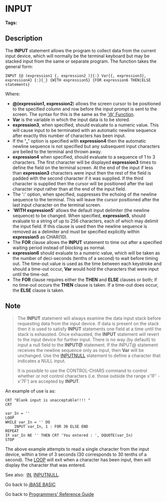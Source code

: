 # INPUT

<PageHeader />  

**Tags:**
<badge text='external input' vertical='middle' />

## Description

The **INPUT** statement allows the program to collect data from the current input device, which will normally be the terminal keyboard but may be stacked input from the same or separate program. The function takes the general form:

```
INPUT {@ (expression1 {, expression2 )}{:} Var{{, expression3}, expression4} {:}{_} {WITH expression5} {FOR expression6 THEN|ELSE statements}
```

Where:

- [**@**](./../the-'@'-function)**(expression1, expression2**) allows the screen cursor to be positioned to the specified column and row before the input prompt is sent to the screen. The syntax for this is the same as the ['@' Function](./../the-'@'-function)‍.
- **Var** is the variable in which the input data is to be stored.
- **expression3**, when specified, should evaluate to a numeric value. This will cause input to be terminated with an automatic newline sequence after exactly this number of characters has been input.
- If the **'\_'** option is specified with **expression4** then the automatic newline sequence is not specified but any subsequent input characters are belled to the terminal and thrown away.
- **expression4** when specified, should evaluate to a sequence of 1 to 3 characters. The first character will be displayed **expression3** times to define the field on the terminal screen. At the end of the input if less than **expression3** characters were input then the rest of the field is padded with the second character if it was supplied. If the third character is supplied then the cursor will be positioned after the last character input rather than at the end of the input field.
- The '**:**' option, when specified, suppresses the echoing of the newline sequence to the terminal. This will leave the cursor positioned after the last input character on the terminal screen.
- '**WITH expression5**' allows the default input delimiter (the newline sequence) to be changed. When specified, **expression5**, should evaluate to a string of up to 256 characters, each of which may delimit the input field. If this clause is used then the newline sequence is removed as a delimiter and must be specified explicitly within **expression5** as CHAR(10).
- The **FOR** clause allows the **INPUT** statement to time out after a specified waiting period instead of blocking as normal.
- **expression6** should evaluate to a numeric value, which will be taken as the number of deci-seconds (tenths of a second) to wait before timing out. The time-out value is used as the time between each keystroke and should a time-out occur, **Var** would hold the characters that were input until the time-out.
- The **FOR** clause requires either the **THEN** and **ELSE** clauses or both; if no time-out occurs the **THEN** clause is taken. If a time-out does occur, the **ELSE** clause is taken.

## Note

> The **INPUT** statement will always examine the data input stack before requesting data from the input device. If data is present on the stack then it is used to satisfy **INPUT** statements one field at a time until the stack is exhausted. Once exhausted, the **INPUT** statement will revert to the input device for further input. There is no way (by default) to input a null field to the **INPUT@** statement. If the INPUT@ statement receives the newline sequence only as input, then **Var** will be unchanged. Use the [INPUTNULL](./../inputnull) statement to define a character that indicates a NULL input.
>
> It is possible to use the CONTROL-CHARS command to control whether or not control characters (i.e. those outside the range x'1F' - x'7F') are accepted by **INPUT**.

An example of use is as:

```
CRT "Blank input is unacceptable!!!! "
CRT

var_In = ''
LOOP
WHILE var_In = '' DO
    INPUT var_In, 1 : FOR 30 ELSE END
REPEAT
IF var_In NE '' THEN CRT 'You entered : ', DQUOTE(var_In)
STOP
```

The above example attempts to read a single character from the input device, within a time of 3 seconds (30 corresponds to 30 tenths of a second). The [LOOP](./../loop) will exit when a character has been input, then will display the character that was entered.

See also:  [IN](./../in), [INPUTNULL](./../inputnull).

Go back to [jBASE BASIC](./../README.md)

Go back to [Programmers' Reference Guide](./../../reference-guides/jbc/README.md)

<PageFooter />
